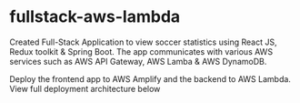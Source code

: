 # fullstack-aws-lambda

Created Full-Stack Application to view soccer statistics using React JS, Redux toolkit & Spring Boot. The app communicates with various AWS services such as AWS API Gateway, AWS Lamba & AWS DynamoDB.

Deploy the frontend app to AWS Amplify and the backend to AWS Lambda. View full deployment architecture below 
